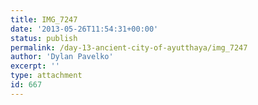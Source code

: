 ```yaml
---
title: IMG_7247
date: '2013-05-26T11:54:31+00:00'
status: publish
permalink: /day-13-ancient-city-of-ayutthaya/img_7247
author: 'Dylan Pavelko'
excerpt: ''
type: attachment
id: 667
---
```

<!DOCTYPE html PUBLIC "-//W3C//DTD HTML 4.0 Transitional//EN" "http://www.w3.org/TR/REC-html40/loose.dtd">
<?xml encoding="UTF-8">
